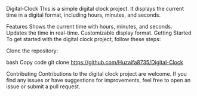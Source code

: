 Digital-Clock
This is a simple digital clock project. It displays the current time in a digital format, including hours, minutes, and seconds.

Features
Shows the current time with hours, minutes, and seconds.
Updates the time in real-time.
Customizable display format.
Getting Started
To get started with the digital clock project, follow these steps:

Clone the repository:

bash
Copy code
git clone https://github.com/Huzaifa8735/Digital-Clock

Contributing
Contributions to the digital clock project are welcome. If you find any issues or have suggestions for improvements, feel free to open an issue or submit a pull request.

